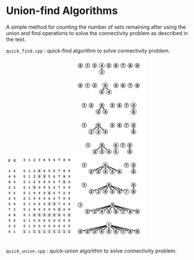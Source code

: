 # Union-find Algorithms


A simple method for counting the number of sets remaining after using the union and find operations to solve the connectivity problem as described in the text.


`quick_find.cpp` : quick-find algorithm to solve connectivity problem.

<img src="./images/array-view-qf.png" width="190"/><img src="./images/tree-view-qf.png" width="190"/>

`quick_union.cpp` : quick-union algorithm to solve connectivity problem.